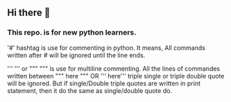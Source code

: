 ## Hi there 👋
### This repo. is for new python learners.

'#' hashtag is use for commenting in python.
It means, All commands written after # will be ignored until the line ends.

''' ''' or """ """ is use for multiline commenting. All the lines of commandes written between  """ here """  OR  ''' here''' triple single or triple double quote will be ignored. But if single/Double triple quotes are written in print statement, then it do the same as single/double quote do.
